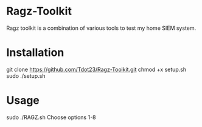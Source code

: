 # Ragz-Toolkit
Ragz toolkit is a combination of various tools to test my home SIEM system.
# Installation
git clone https://github.com/Tdot23/Ragz-Toolkit.git
chmod +x setup.sh
sudo ./setup.sh
# Usage
sudo ./RAGZ.sh
Choose options 1-8
